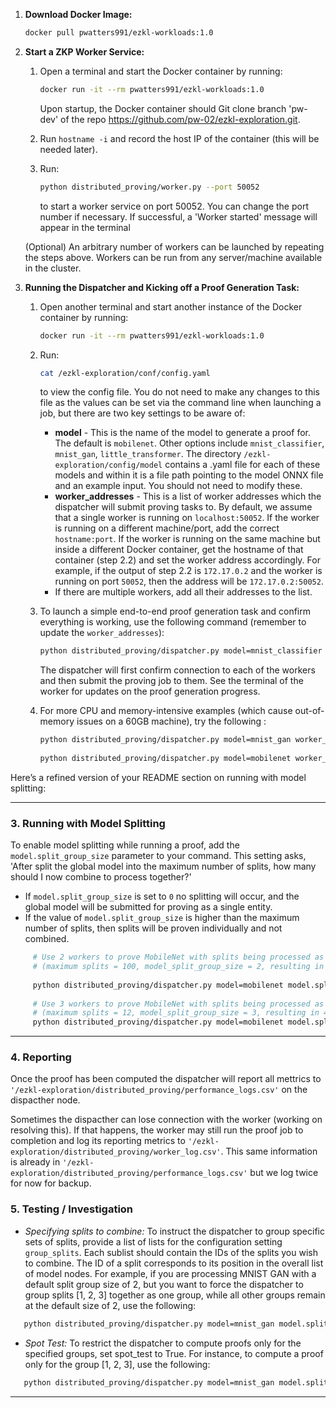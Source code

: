 

1. **Download Docker Image:**

   ```bash
   docker pull pwatters991/ezkl-workloads:1.0
   ```

2. **Start a ZKP Worker Service:**

   1. Open a terminal and start the Docker container by running:

      ```bash
      docker run -it --rm pwatters991/ezkl-workloads:1.0
      ```

      Upon startup, the Docker container should Git clone branch 'pw-dev' of the repo https://github.com/pw-02/ezkl-exploration.git.

   2. Run `hostname -i` and record the host IP of the container (this will be needed later).

   3. Run:

      ```bash
      python distributed_proving/worker.py --port 50052
      ```

      to start a worker service on port 50052. You can change the port number if necessary. If successful, a 'Worker started' message will appear in the terminal

   (Optional) An arbitrary number of workers can be launched by repeating the steps above. Workers can be run from any server/machine available in the cluster.

3. **Running the Dispatcher and Kicking off a Proof Generation Task:**

   1. Open another terminal and start another instance of the Docker container by running:

      ```bash
      docker run -it --rm pwatters991/ezkl-workloads:1.0
      ```

   2. Run:

      ```bash
      cat /ezkl-exploration/conf/config.yaml
      ```

      to view the config file. You do not need to make any changes to this file as the values can be set via the command line when launching a job, but there are two key settings to be aware of:

      - **model** - This is the name of the model to generate a proof for. The default is `mobilenet`. Other options include `mnist_classifier`, `mnist_gan`, `little_transformer`. The directory `/ezkl-exploration/config/model` contains a .yaml file for each of these models and within it is a file path pointing to the model ONNX file and an example input. You should not need to modify these.
      - **worker_addresses** - This is a list of worker addresses which the dispatcher will submit proving tasks to. By default, we assume that a single worker is running on `localhost:50052`. If the worker is running on a different machine/port, add the correct `hostname:port`. If the worker is running on the same machine but inside a different Docker container, get the hostname of that container (step 2.2) and set the worker address accordingly. For example, if the output of step 2.2 is `172.17.0.2` and the worker is running on port `50052`, then the address will be `172.17.0.2:50052`.
      - If there are multiple workers, add all their addresses to the list.

   3. To launch a simple end-to-end proof generation task and confirm everything is working, use the following command (remember to update the `worker_addresses`):

      ```bash
      python distributed_proving/dispatcher.py model=mnist_classifier worker_addresses='["172.17.0.3:50052"]'
      ```

      The dispatcher will first confirm connection to each of the workers and then submit the proving job to them. See the terminal of the worker for updates on the proof generation progress. 

   4. For more CPU and memory-intensive examples (which cause out-of-memory issues on a 60GB machine), try the following :

      ```bash
      python distributed_proving/dispatcher.py model=mnist_gan worker_addresses='["172.17.0.3:50052"]'
      ​
      python distributed_proving/dispatcher.py model=mobilenet worker_addresses='["172.17.0.3:50052"]'
      ```
Here’s a refined version of your README section on running with model splitting:

---

### 3. **Running with Model Splitting**

To enable model splitting while running a proof, add the `model.split_group_size` parameter to your command. This setting asks, 'After split the global model into the maximum number of splits, how many should I now combine to process together?' 

   - If `model.split_group_size` is set to `0` no splitting will occur, and the global model will be submitted for proving as a single entity.
   - If the value of `model.split_group_size` is higher than the maximum number of splits, then splits will be proven individually and not combined.

 ```bash
      # Use 2 workers to prove MobileNet with splits being processed as pairs 
      # (maximum splits = 100, model_split_group_size = 2, resulting in 50 proofs to compute)  
      ​
      python distributed_proving/dispatcher.py model=mobilenet model.split_group_size=2 worker_addresses='["172.17.0.3:50052", "172.17.0.3:50053"]'
      
      # Use 3 workers to prove MobileNet with splits being processed as triplets 
      # (maximum splits = 12, model_split_group_size = 3, resulting in 4 proofs to compute)  
      python distributed_proving/dispatcher.py model=mobilenet model.split_group_size=3 worker_addresses='["172.17.0.3:50052", "172.17.0.3:50053", "172.17.0.3:50054"]'
   ```

<!-- - **If `model.num_splits` is set to a value greater than 1**, the system will create as many splits as there are nodes in the model and will prove each split sequentially.
- **If `model.num_splits` is set to 1 or is not specified**, the model will not be split, and the proof will be processed as a single unit. -->
---
### 4. **Reporting**

Once the proof has been computed the dispatcher will report all mettrics to `'/ezkl-exploration/distributed_proving/performance_logs.csv'` on the dispacther node.

Sometimes the dispacther can lose connection with the worker (working on resolving this). If that happens, the worker may still run the proof job to completion and log its reporting metrics to `'/ezkl-exploration/distributed_proving/worker_log.csv'`. This same information is already in  `'/ezkl-exploration/distributed_proving/performance_logs.csv'` but we log twice for now for backup.



### 5. **Testing / Investigation**
   - *Specifying splits to combine:* To instruct the dispatcher to group specific sets of splits, provide a list of lists for the configuration setting `group_splits`. Each sublist should contain the IDs of the splits you wish to combine. The ID of a split corresponds to its position in the overall list of model nodes.
   For example, if you are processing MNIST GAN with a default split group size of 2, but you want to force the dispatcher to group splits [1, 2, 3] together as one group, while all other groups remain at the default size of 2, use the following:
   ```bash
      python distributed_proving/dispatcher.py model=mnist_gan model.split_group_size=2 worker_addresses=["localhost:50052"] group_splits=[[1,2,3]]
 ```
   - *Spot Test:*
      To restrict the dispatcher to compute proofs only for the specified groups, set spot_test to True. For instance, to compute a proof only for the group [1, 2, 3], use the following:
   ```bash
      python distributed_proving/dispatcher.py model=mnist_gan model.split_group_size=2 worker_addresses=["localhost:50052"] group_splits=[[1,2,3]] spot_test=True
   ```
------
